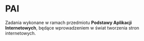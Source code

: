 # PAI

Zadania wykonane w ramach przedmiotu **Podstawy Aplikacji Internetowych**,
będące wprowadzeniem w świat tworzenia stron internetowych.
